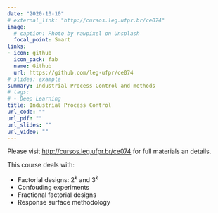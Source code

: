 ```yaml
---
date: "2020-10-10"
# external_link: "http://cursos.leg.ufpr.br/ce074"
image:
  # caption: Photo by rawpixel on Unsplash
  focal_point: Smart
links:
- icon: github
  icon_pack: fab
  name: Github
  url: https://github.com/leg-ufpr/ce074
# slides: example
summary: Industrial Process Control and methods
# tags:
# - Deep Learning
title: Industrial Process Control
url_code: ""
url_pdf: ""
url_slides: ""
url_video: ""
---
```


Please visit http://cursos.leg.ufpr.br/ce074 for full materials an
details.

This course deals with:

- Factorial designs: $2^k$ and $3^k$
- Confouding experiments
- Fractional factorial designs
- Response surface methodology
